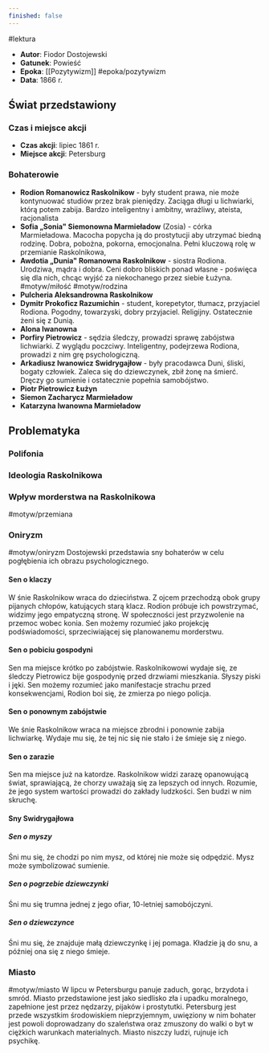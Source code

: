 ```yaml
---
finished: false
---
```

#lektura 
- **Autor**: Fiodor Dostojewski
- **Gatunek**: Powieść
- **Epoka**: [[Pozytywizm]] #epoka/pozytywizm  
- **Data**: 1866 r.

## Świat przedstawiony
### Czas i miejsce akcji
- **Czas akcji**: lipiec 1861 r.
- **Miejsce akcji**: Petersburg
### Bohaterowie
- **Rodion Romanowicz Raskolnikow** - były student prawa, nie może kontynuować studiów przez brak pieniędzy. Zaciąga długi u lichwiarki, którą potem zabija. Bardzo inteligentny i ambitny, wrażliwy, ateista, racjonalista
- **Sofia „Sonia" Siemonowna Marmieładow** (Zosia) - córka Marmieładowa. Macocha popycha ją do prostytucji aby utrzymać biedną rodzinę. Dobra, pobożna, pokorna, emocjonalna. Pełni kluczową rolę w przemianie Raskolnikowa, 
- **Awdotia „Dunia" Romanowna Raskolnikow** - siostra Rodiona. Urodziwa, mądra i dobra. Ceni dobro bliskich ponad własne - poświęca się dla nich, chcąc wyjść za niekochanego przez siebie Łużyna. #motyw/miłość #motyw/rodzina 
- **Pulcheria Aleksandrowna Raskolnikow** 
- **Dymitr Prokoficz Razumichin** - student, korepetytor, tłumacz, przyjaciel Rodiona. Pogodny, towarzyski, dobry przyjaciel. Religijny. Ostatecznie żeni się z Dunią. 
- **Alona Iwanowna**
- **Porfiry Pietrowicz** - sędzia śledczy, prowadzi sprawę zabójstwa lichwiarki. Z wyglądu poczciwy. Inteligentny, podejrzewa Rodiona, prowadzi z nim grę psychologiczną.
- **Arkadiusz Iwanowicz Swidrygajłow** - były pracodawca Duni, śliski, bogaty człowiek. Zaleca się do dziewczynek, zbił żonę na śmierć. Dręczy go sumienie i ostatecznie popełnia samobójstwo. 
- **Piotr Pietrowicz Łużyn**
- **Siemon Zacharycz Marmieładow**
- **Katarzyna Iwanowna Marmieładow**

## Problematyka
### Polifonia
### Ideologia Raskolnikowa

### Wpływ morderstwa na Raskolnikowa
#motyw/przemiana 
### Oniryzm
#motyw/oniryzm 
Dostojewski przedstawia sny bohaterów w celu pogłębienia ich obrazu psychologicznego.
#### Sen o klaczy
W śnie Raskolnikow wraca do dzieciństwa. Z ojcem przechodzą obok grupy pijanych chłopów, katujących starą klacz. Rodion próbuje ich powstrzymać, widzimy jego empatyczną stronę. W społeczności jest przyzwolenie na przemoc wobec konia. 
Sen możemy rozumieć jako projekcję podświadomości, sprzeciwiającej się planowanemu morderstwu.
#### Sen o pobiciu gospodyni
Sen ma miejsce krótko po zabójstwie. Raskolnikowowi wydaje się, ze śledczy Pietrowicz bije gospodynię przed drzwiami mieszkania. Słyszy piski i jęki. 
Sen możemy rozumieć jako manifestacje strachu przed konsekwencjami, Rodion boi się, że zmierza po niego policja.
#### Sen o ponownym zabójstwie
We śnie Raskolnikow wraca na miejsce zbrodni i ponownie zabija lichwiarkę. Wydaje mu się, że tej nic się nie stało i że śmieje się z niego.
#### Sen o zarazie
Sen ma miejsce już na katordze. Raskolnikow widzi zarazę opanowującą świat, sprawiającą, że chorzy uważają się za lepszych od innych.
Rozumie, że jego system wartości prowadzi do zakłady ludzkości. Sen budzi w nim skruchę.
#### Sny Swidrygajłowa
##### Sen o myszy
Śni mu się, że chodzi po nim mysz, od której nie może się odpędzić. Mysz może symbolizować sumienie.
##### Sen o pogrzebie dziewczynki
Śni mu się trumna jednej z jego ofiar, 10-letniej samobójczyni.
##### Sen o dziewczynce
Śni mu się, że znajduje małą dziewczynkę i jej pomaga. Kładzie ją do snu, a później ona się z niego śmieje.

### Miasto
#motyw/miasto 
W lipcu w Petersburgu panuje zaduch, gorąc, brzydota i smród. Miasto przedstawione jest jako siedlisko zła i upadku moralnego, zapełnione jest przez nędzarzy, pijaków i prostytutki. Petersburg jest przede wszystkim środowiskiem nieprzyjemnym, uwięziony w nim bohater jest powoli doprowadzany do szaleństwa oraz zmuszony do walki o byt w ciężkich warunkach materialnych. Miasto niszczy ludzi, rujnuje ich psychikę.